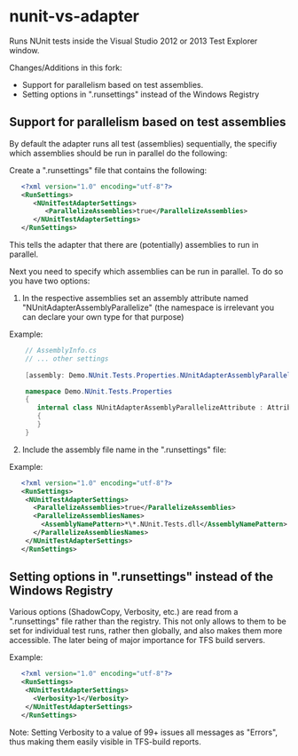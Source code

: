 # nunit-vs-adapter
Runs NUnit tests inside the Visual Studio 2012 or 2013 Test Explorer window.

Changes/Additions in this fork:
* Support for parallelism based on test assemblies.
* Setting options in ".runsettings" instead of the Windows Registry

## Support for parallelism based on test assemblies

By default the adapter runs all test (assemblies) sequentially, the specifiy which assemblies should be run in parallel do the following:

Create a ".runsettings" file that contains the following:

```xml
   <?xml version="1.0" encoding="utf-8"?>
   <RunSettings>
      <NUnitTestAdapterSettings>
         <ParallelizeAssemblies>true</ParallelizeAssemblies>
      </NUnitTestAdapterSettings>
   </RunSettings>
```

This tells the adapter that there are (potentially) assemblies to run in parallel.

Next you need to specify which assemblies can be run in parallel. To do so you have two options:

1) In the respective assemblies set an assembly attribute named "NUnitAdapterAssemblyParallelize" (the namespace is irrelevant you can declare your own type for that purpose)

Example:

```C#
    // AssemblyInfo.cs
    // ... other settings
    
    [assembly: Demo.NUnit.Tests.Properties.NUnitAdapterAssemblyParallelize]

    namespace Demo.NUnit.Tests.Properties
    {
       internal class NUnitAdapterAssemblyParallelizeAttribute : Attribute
       {
       }
    }
```

2) Include the assembly file name in the ".runsettings" file:

Example:
```xml
   <?xml version="1.0" encoding="utf-8"?>
   <RunSettings>
    <NUnitTestAdapterSettings>
      <ParallelizeAssemblies>true</ParallelizeAssemblies>
      <ParallelizeAssembliesNames>
        <AssemblyNamePattern>*\*.NUnit.Tests.dll</AssemblyNamePattern>
      </ParallelizeAssembliesNames>
    </NUnitTestAdapterSettings>
   </RunSettings>
```
## Setting options in ".runsettings" instead of the Windows Registry

Various options (ShadowCopy, Verbosity, etc.) are read from a ".runsettings" file rather than the registry.
This not only allows to them to be set for individual test runs, rather then globally, and also makes them more accessible.
The later being of major importance for TFS build servers.

Example:
```xml
   <?xml version="1.0" encoding="utf-8"?>
   <RunSettings>
    <NUnitTestAdapterSettings>
      <Verbosity>1</Verbosity>
    </NUnitTestAdapterSettings>
   </RunSettings>
```

Note: Setting Verbosity to a value of 99+ issues all messages as "Errors", thus making them easily visible in TFS-build reports.
